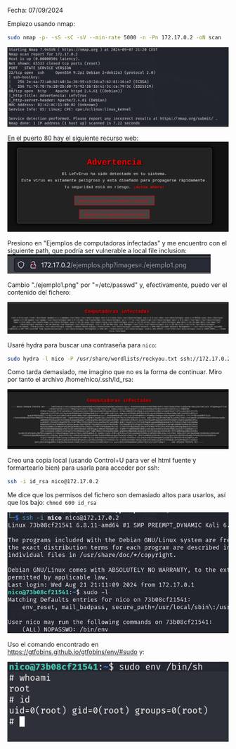 Fecha: 07/09/2024

Empiezo usando nmap: 
```bash
sudo nmap -p- -sS -sC -sV --min-rate 5000 -n -Pn 172.17.0.2 -oN scan
```

![](imágenes/Pasted%20image%2020240907212050.png)

En el puerto 80 hay el siguiente recurso web: 
![](imágenes/Pasted%20image%2020240907212332.png)

Presiono en "Ejemplos de computadoras infectadas" y me encuentro con el siguiente path, que podría ser vulnerable a local file inclusion:
![](imágenes/Pasted%20image%2020240907212415.png)

Cambio "./ejemplo1.png" por "=/etc/passwd" y, efectivamente, puedo ver el contenido del fichero: 

![](imágenes/Pasted%20image%2020240907215415.png)

Usaré hydra para buscar una contraseña para `nico`:
```bash
sudo hydra -l nico -P /usr/share/wordlists/rockyou.txt ssh://172.17.0.2 -t 16 
```

Como tarda demasiado, me imagino que no es la forma de continuar. Miro por tanto el archivo /home/nico/.ssh/id_rsa: 

![](imágenes/Pasted%20image%2020240907215504.png)

Creo una copia local (usando Control+U para ver el html fuente y formartearlo bien) para usarla para acceder por ssh: 
```bash
ssh -i id_rsa nico@172.17.0.2
```

Me dice que los permisos del fichero son demasiado altos para usarlos, así que los bajo: `chmod 600 id_rsa` 

![](imágenes/Pasted%20image%2020240907220206.png)

Uso el comando encontrado en https://gtfobins.github.io/gtfobins/env/#sudo y: 

![](imágenes/Pasted%20image%2020240907220305.png)

